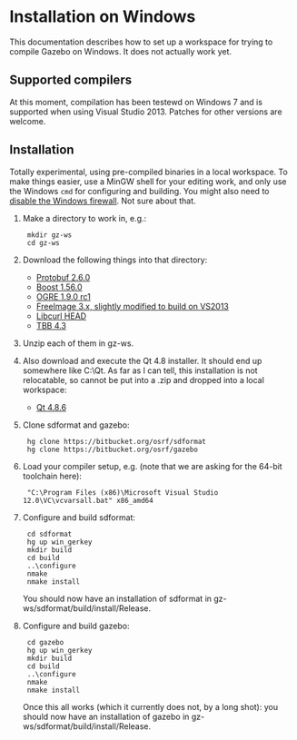# Installation on Windows

This documentation describes how to set up a workspace for trying to compile Gazebo on Windows.  It does not actually work yet.

## Supported compilers

At this moment, compilation has been testewd on Windows 7 and is supported 
when using Visual Studio 2013. Patches for other versions are welcome.

## Installation

Totally experimental, using pre-compiled binaries in a local workspace.  To make things easier, use a MinGW shell for your editing work, and only use the
Windows `cmd` for configuring and building.  You might also need to [disable the Windows firewall](http://windows.microsoft.com/en-us/windows/turn-windows-firewall-on-off#turn-windows-firewall-on-off=windows-7).  Not sure about that.

1. Make a directory to work in, e.g.:

        mkdir gz-ws
        cd gz-ws

1. Download the following things into that directory:

    - [Protobuf 2.6.0](http://packages.osrfoundation.org/win32/deps/protobuf-2.6.0-win64-vc12.zip)
    - [Boost 1.56.0](http://packages.osrfoundation.org/win32/deps/boost_1_56_0.zip)
    - [OGRE 1.9.0 rc1](http://packages.osrfoundation.org/win32/deps/OgreSDK_vc11_x64_v1-9-0unstable.zip)
    - [FreeImage 3.x, slightly modified to build on VS2013](http://packages.osrfoundation.org/win32/deps/FreeImage-vc12-x64-release-debug.zip)
    - [Libcurl HEAD](http://packages.osrfoundation.org/win32/deps/libcurl-vc12-x64-release-static-ipv6-sspi-winssl.zip)
    - [TBB 4.3](http://packages.osrfoundation.org/win32/deps/tbb43_20141023oss_win.zip)

1. Unzip each of them in gz-ws.

1. Also download and execute the Qt 4.8 installer.  It should end up somewhere like C:\Qt.  As far as I can tell, this installation is not relocatable, so cannot be put into a .zip and dropped into a local workspace:

    - [Qt 4.8.6](http://packages.osrfoundation.org/win32/deps/qt-opensource-windows-x86-vs2010-4.8.6.exe)

1. Clone sdformat and gazebo:

        hg clone https://bitbucket.org/osrf/sdformat
        hg clone https://bitbucket.org/osrf/gazebo

1. Load your compiler setup, e.g. (note that we are asking for the 64-bit toolchain here):

        "C:\Program Files (x86)\Microsoft Visual Studio 12.0\VC\vcvarsall.bat" x86_amd64

1. Configure and build sdformat:

        cd sdformat
        hg up win_gerkey
        mkdir build
        cd build
        ..\configure
        nmake
        nmake install

    You should now have an installation of sdformat in gz-ws/sdformat/build/install/Release.

1. Configure and build gazebo:

        cd gazebo
        hg up win_gerkey
        mkdir build
        cd build
        ..\configure
        nmake
        nmake install

    Once this all works (which it currently does not, by a long shot): you should now have an installation of gazebo in gz-ws/sdformat/build/install/Release.
